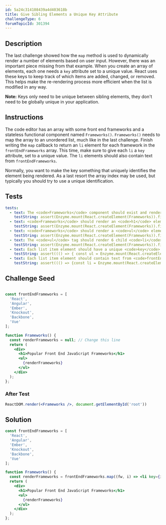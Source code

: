 ```yaml
---
id: 5a24c314108439a4d403618b
title: Give Sibling Elements a Unique Key Attribute
challengeType: 6
forumTopicId: 301394
---
```


## Description

<section id='description'>

The last challenge showed how the `map` method is used to dynamically render a number of elements based on user input. However, there was an important piece missing from that example. When you create an array of elements, each one needs a `key` attribute set to a unique value. React uses these keys to keep track of which items are added, changed, or removed. This helps make the re-rendering process more efficient when the list is modified in any way.  

**Note:** Keys only need to be unique between sibling elements, they don't need to be globally unique in your application.

</section>

## Instructions

<section id='instructions'>

The code editor has an array with some front end frameworks and a stateless functional component named `Frameworks()`. `Frameworks()` needs to map the array to an unordered list, much like in the last challenge. Finish writing the `map` callback to return an `li` element for each framework in the `frontEndFrameworks` array. This time, make sure to give each `li` a `key` attribute, set to a unique value. The `li` elements should also contain text from `frontEndFrameworks`.

Normally, you want to make the key something that uniquely identifies the element being rendered. As a last resort the array index may be used, but typically you should try to use a unique identification.

</section>

## Tests

<section id='tests'>

```yml
tests:
  - text: The <code>Frameworks</code> component should exist and render to the page.
    testString: assert(Enzyme.mount(React.createElement(Frameworks)).find('Frameworks').length === 1);
  - text: <code>Frameworks</code> should render an <code>h1</code> element.
    testString: assert(Enzyme.mount(React.createElement(Frameworks)).find('h1').length === 1);
  - text: <code>Frameworks</code> should render a <code>ul</code> element.
    testString: assert(Enzyme.mount(React.createElement(Frameworks)).find('ul').length === 1);
  - text: The <code>ul</code> tag should render 6 child <code>li</code> elements.
    testString: assert(Enzyme.mount(React.createElement(Frameworks)).find('ul').children().length === 6 && Enzyme.mount(React.createElement(Frameworks)).find('ul').childAt(0).name() === 'li' && Enzyme.mount(React.createElement(Frameworks)).find('li').length === 6);
  - text: Each list item element should have a unique <code>key</code> attribute.
    testString: assert((() => { const ul = Enzyme.mount(React.createElement(Frameworks)).find('ul'); const keys = new Set([ ul.childAt(0).key(), ul.childAt(1).key(), ul.childAt(2).key(), ul.childAt(3).key(), ul.childAt(4).key(), ul.childAt(5).key(), ]); return keys.size === 6; })());
  - text: Each list item element should contain text from <code>frontEndFrameworks</code>.
    testString: assert((() => {const li = Enzyme.mount(React.createElement(Frameworks)).find('ul').children(); return [...Array(5)].every((_, i) => frontEndFrameworks.includes(li.at(i).text()))})()); 

```

</section>

## Challenge Seed

<section id='challengeSeed'>

<div id='jsx-seed'>

```jsx

const frontEndFrameworks = [
  'React',
  'Angular',
  'Ember',
  'Knockout',
  'Backbone',
  'Vue'
];

function Frameworks() {
  const renderFrameworks = null; // Change this line
  return (
    <div>
      <h1>Popular Front End JavaScript Frameworks</h1>
      <ul>
        {renderFrameworks}
      </ul>
    </div>
  );
};
```

</div>

### After Test

<div id='jsx-teardown'>

```jsx
ReactDOM.render(<Frameworks />, document.getElementById('root'))
```

</div>

</section>

## Solution

<section id='solution'>

```jsx
const frontEndFrameworks = [
  'React',
  'Angular',
  'Ember',
  'Knockout',
  'Backbone',
  'Vue'
];

function Frameworks() {
  const renderFrameworks = frontEndFrameworks.map((fw, i) => <li key={i}>{fw}</li>);
  return (
    <div>
      <h1>Popular Front End JavaScript Frameworks</h1>
      <ul>
        {renderFrameworks}
      </ul>
    </div>
  );
};
```

</section>
